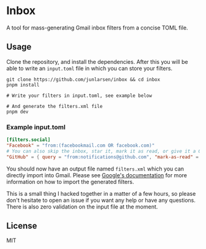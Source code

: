 # Inbox

A tool for mass-generating Gmail inbox filters from a concise TOML file.

## Usage

Clone the repository, and install the dependencies. After this you will be able to write an `input.toml` file in which
you can store your filters.

```
git clone https://github.com/junlarsen/inbox && cd inbox
pnpm install

# Write your filters in input.toml, see example below

# And generate the filters.xml file
pnpm dev
```

### Example input.toml

```toml
[filters.social]
"Facebook" = "from:(facebookmail.com OR facebook.com)"
# You can also skip the inbox, star it, mark it as read, or give it a Gmail category.
"GitHub" = { query = "from:notifications@github.com", "mark-as-read" = true, "star-it" = true, "skip-the-inbox" = true, "category" = "^smartlabel_updates" }
```

You should now have an output file named `filters.xml` which you can directly import into Gmail. Please see
[Google's documentation](https://support.google.com/mail/answer/6579?hl=en) for more information on how to import 
the generated filters.

This is a small thing I hacked together in a matter of a few hours, so please don't hesitate to open an issue if you
want any help or have any questions. There is also zero validation on the input file at the moment.

## License

MIT
